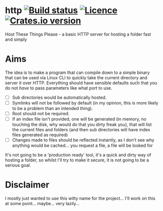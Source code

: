 # http [![Build status](https://travis-ci.org/thecoshman/http.svg?branch=develop)](https://travis-ci.org/thecoshman/http) [![Licence](https://img.shields.io/badge/license-MIT-blue.svg?style=flat)](LICENSE) [![Crates.io version](http://meritbadge.herokuapp.com/https)](https://crates.io/crates/https)
Host These Things Please - a basic HTTP server for hosting a folder fast and simply

# Aims
The idea is to make a program that can compile down to a simple binary that can be used via Linux CLI to quickly take the current directory and server it over HTTP. Everything should have sensible defaults such that you do not *have* to pass parameters like what port to use.

  * [ ] Sub directories would be automatically hosted.
  * [ ] Symlinks will not be followed by default (in my opinion, this is more likely to be a problem than an intended thing).
  * [ ] Root should not be required.
  * [ ] If an index file isn't provided, one will be generated (in memory, no touching the disk, why would do that you dirty freak you), that will list the current files and folders (and then sub directories will have index files generated as required)
  * [ ] Changes made to files should be reflected instantly, as I don't see why anything would be cached... you request a file, a file will be looked for

It's not going to be a 'production ready' tool, it's a quick and dirty way of hosting a folder, so whilst I'll try to make it secure, it is not going to be a serious goal.

# Disclaimer
I mostly just wanted to use this witty name for the project... I'll work on this at some point... maybe... very lazily...
